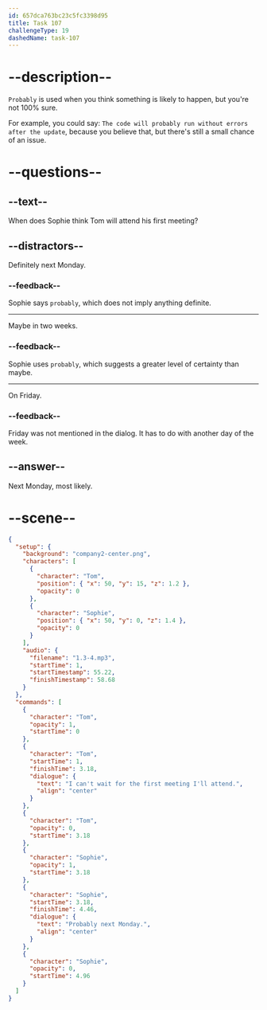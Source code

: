 ```yaml
---
id: 657dca763bc23c5fc3398d95
title: Task 107
challengeType: 19
dashedName: task-107
---
```


<!-- (audio) Tom: I can't wait for the first meeting I'll attend.
Sophie: Probably next Monday. -->

# --description--

`Probably` is used when you think something is likely to happen, but you're not 100% sure.

For example, you could say: `The code will probably run without errors after the update`, because you believe that, but there's still a small chance of an issue.

# --questions--

## --text--

When does Sophie think Tom will attend his first meeting?

## --distractors--

Definitely next Monday.

### --feedback--

Sophie says `probably`, which does not imply anything definite.

---

Maybe in two weeks.

### --feedback--

Sophie uses `probably`, which suggests a greater level of certainty than maybe.

---

On Friday.

### --feedback--

Friday was not mentioned in the dialog. It has to do with another day of the week.

## --answer--

Next Monday, most likely.

# --scene--

```json
{
  "setup": {
    "background": "company2-center.png",
    "characters": [
      {
        "character": "Tom",
        "position": { "x": 50, "y": 15, "z": 1.2 },
        "opacity": 0
      },
      {
        "character": "Sophie",
        "position": { "x": 50, "y": 0, "z": 1.4 },
        "opacity": 0
      }
    ],
    "audio": {
      "filename": "1.3-4.mp3",
      "startTime": 1,
      "startTimestamp": 55.22,
      "finishTimestamp": 58.68
    }
  },
  "commands": [
    {
      "character": "Tom",
      "opacity": 1,
      "startTime": 0
    },
    {
      "character": "Tom",
      "startTime": 1,
      "finishTime": 3.18,
      "dialogue": {
        "text": "I can't wait for the first meeting I'll attend.",
        "align": "center"
      }
    },
    {
      "character": "Tom",
      "opacity": 0,
      "startTime": 3.18
    },
    {
      "character": "Sophie",
      "opacity": 1,
      "startTime": 3.18
    },
    {
      "character": "Sophie",
      "startTime": 3.18,
      "finishTime": 4.46,
      "dialogue": {
        "text": "Probably next Monday.",
        "align": "center"
      }
    },
    {
      "character": "Sophie",
      "opacity": 0,
      "startTime": 4.96
    }
  ]
}
```


